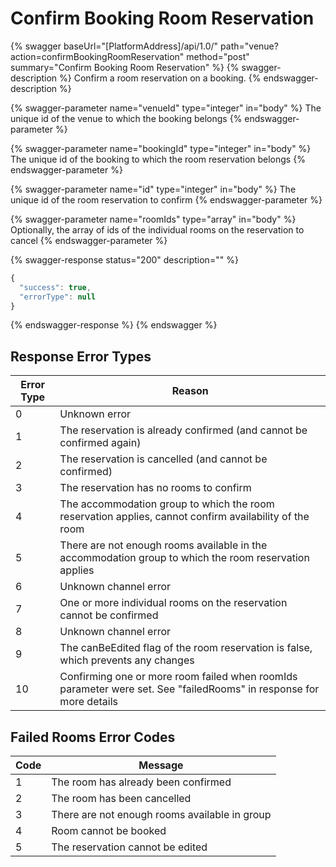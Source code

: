 # Confirm Booking Room Reservation

{% swagger baseUrl="[PlatformAddress]/api/1.0/" path="venue?action=confirmBookingRoomReservation" method="post" summary="Confirm Booking Room Reservation" %}
{% swagger-description %}
Confirm a room reservation on a booking.
{% endswagger-description %}

{% swagger-parameter name="venueId" type="integer" in="body" %}
The unique id of the venue to which the booking belongs
{% endswagger-parameter %}

{% swagger-parameter name="bookingId" type="integer" in="body" %}
The unique id of the booking to which the room reservation belongs
{% endswagger-parameter %}

{% swagger-parameter name="id" type="integer" in="body" %}
The unique id of the room reservation to confirm
{% endswagger-parameter %}

{% swagger-parameter name="roomIds" type="array" in="body" %}
Optionally, the array of ids of the individual rooms on the reservation to cancel
{% endswagger-parameter %}

{% swagger-response status="200" description="" %}
```javascript
{
  "success": true,
  "errorType": null
}
```
{% endswagger-response %}
{% endswagger %}

## Response Error Types

| Error Type | Reason                                                                                                             |
| ---------- | ------------------------------------------------------------------------------------------------------------------ |
| 0          | Unknown error                                                                                                      |
| 1          | The reservation is already confirmed (and cannot be confirmed again)                                               |
| 2          | The reservation is cancelled (and cannot be confirmed)                                                             |
| 3          | The reservation has no rooms to confirm                                                                            |
| 4          | The accommodation group to which the room reservation applies, cannot confirm availability of the room             |
| 5          | There are not enough rooms available in the accommodation group to which the room reservation applies              |
| 6          | Unknown channel error                                                                                              |
| 7          | One or more individual rooms on the reservation cannot be confirmed                                                |
| 8          | Unknown channel error                                                                                              |
| 9          | The canBeEdited flag of the room reservation is false, which prevents any changes                                  |
| 10         | Confirming one or more room failed when roomIds parameter were set. See "failedRooms" in response for more details |

## Failed Rooms Error Codes

| Code | Message                                       |
| ---- | --------------------------------------------- |
| 1    | The room has already been confirmed           |
| 2    | The room has been cancelled                   |
| 3    | There are not enough rooms available in group |
| 4    | Room cannot be booked                         |
| 5    | The reservation cannot be edited              |
